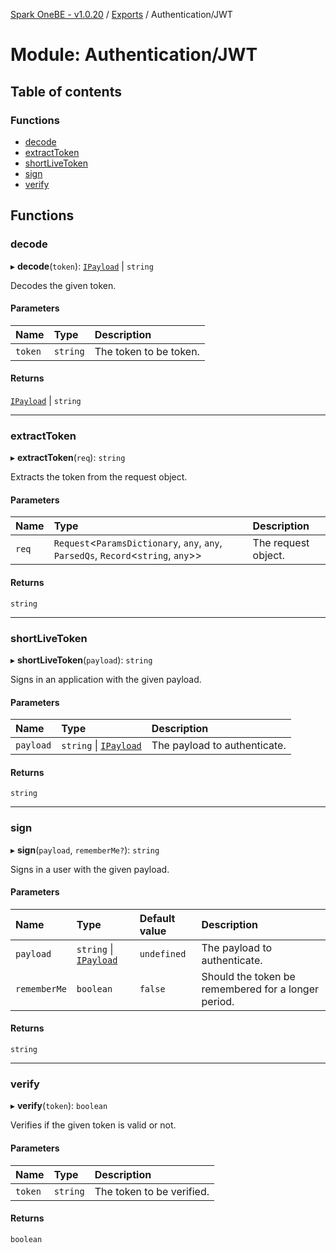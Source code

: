 [Spark OneBE - v1.0.20](../README.md) / [Exports](../modules.md) / Authentication/JWT

# Module: Authentication/JWT

## Table of contents

### Functions

- [decode](Authentication_JWT.md#decode)
- [extractToken](Authentication_JWT.md#extracttoken)
- [shortLiveToken](Authentication_JWT.md#shortlivetoken)
- [sign](Authentication_JWT.md#sign)
- [verify](Authentication_JWT.md#verify)

## Functions

### decode

▸ **decode**(`token`): [`IPayload`](../interfaces/Authentication_IPayload.IPayload.md) \| `string`

Decodes the given token.

#### Parameters

| Name | Type | Description |
| :------ | :------ | :------ |
| `token` | `string` | The token to be token. |

#### Returns

[`IPayload`](../interfaces/Authentication_IPayload.IPayload.md) \| `string`

___

### extractToken

▸ **extractToken**(`req`): `string`

Extracts the token from the request object.

#### Parameters

| Name | Type | Description |
| :------ | :------ | :------ |
| `req` | `Request`<`ParamsDictionary`, `any`, `any`, `ParsedQs`, `Record`<`string`, `any`\>\> | The request object. |

#### Returns

`string`

___

### shortLiveToken

▸ **shortLiveToken**(`payload`): `string`

Signs in an application with the given payload.

#### Parameters

| Name | Type | Description |
| :------ | :------ | :------ |
| `payload` | `string` \| [`IPayload`](../interfaces/Authentication_IPayload.IPayload.md) | The payload to authenticate. |

#### Returns

`string`

___

### sign

▸ **sign**(`payload`, `rememberMe?`): `string`

Signs in a user with the given payload.

#### Parameters

| Name | Type | Default value | Description |
| :------ | :------ | :------ | :------ |
| `payload` | `string` \| [`IPayload`](../interfaces/Authentication_IPayload.IPayload.md) | `undefined` | The payload to authenticate. |
| `rememberMe` | `boolean` | `false` | Should the token be remembered for a longer period. |

#### Returns

`string`

___

### verify

▸ **verify**(`token`): `boolean`

Verifies if the given token is valid or not.

#### Parameters

| Name | Type | Description |
| :------ | :------ | :------ |
| `token` | `string` | The token to be verified. |

#### Returns

`boolean`
